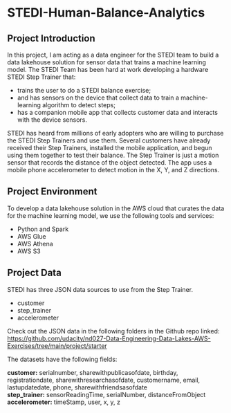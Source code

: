 # STEDI-Human-Balance-Analytics

## Project Introduction
In this project, I am acting as a data engineer for the STEDI team to build a data lakehouse solution for sensor data that trains a machine learning model.
The STEDI Team has been hard at work developing a hardware STEDI Step Trainer that:
- trains the user to do a STEDI balance exercise;
- and has sensors on the device that collect data to train a machine-learning algorithm to detect steps;
- has a companion mobile app that collects customer data and interacts with the device sensors.

STEDI has heard from millions of early adopters who are willing to purchase the STEDI Step Trainers and use them.
Several customers have already received their Step Trainers, installed the mobile application, and begun using them together to test their balance. The Step Trainer is just a motion sensor that records the distance of the object detected. The app uses a mobile phone accelerometer to detect motion in the X, Y, and Z directions.

## Project Environment
To develop a data lakehouse solution in the AWS cloud that curates the data for the machine learning model, we use the following tools and services:
- Python and Spark
- AWS Glue
- AWS Athena
- AWS S3

## Project Data
STEDI has three JSON data sources to use from the Step Trainer. 
- customer
- step_trainer
- accelerometer <br/>

Check out the JSON data in the following folders in the Github repo linked: <br/>
https://github.com/udacity/nd027-Data-Engineering-Data-Lakes-AWS-Exercises/tree/main/project/starter

The datasets have the following fields: <br/>

**customer:** serialnumber, sharewithpublicasofdate, birthday, registrationdate, sharewithresearchasofdate, customername, email, lastupdatedate, phone, sharewithfriendsasofdate <br/>
**step_trainer:** sensorReadingTime, serialNumber, distanceFromObject <br/>
**accelerometer:** timeStamp, user, x, y, z
